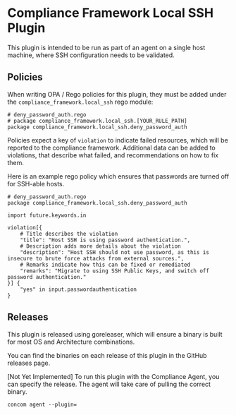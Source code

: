 # Compliance Framework Local SSH Plugin

This plugin is intended to be run as part of an agent on a single host machine, 
where SSH configuration needs to be validated.

## Policies

When writing OPA / Rego policies for this plugin, they must be added under the `compliance_framework.local_ssh`
rego module:

```rego
# deny_password_auth.rego
# package compliance_framework.local_ssh.[YOUR_RULE_PATH]
package compliance_framework.local_ssh.deny_password_auth
```

Policies expect a key of `violation` to indicate failed resources, which will be reported to the compliance framework. 
Additional data can be added to violations, that describe what failed, and recommendations on how to fix them.

Here is an example rego policy which ensures that passwords are turned off for SSH-able hosts.

```rego
# deny_password_auth.rego
package compliance_framework.local_ssh.deny_password_auth

import future.keywords.in

violation[{
    # Title describes the violation
    "title": "Host SSH is using password authentication.",
    # Description adds more details about the violation
    "description": "Host SSH should not use password, as this is insecure to brute force attacks from external sources.",
    # Remarks indicate how this can be fixed or remediated
    "remarks": "Migrate to using SSH Public Keys, and switch off password authentication."
}] {
	"yes" in input.passwordauthentication
}
```

## Releases

This plugin is released using goreleaser, which will ensure a binary is built for most OS and Architecture combinations. 

You can find the binaries on each release of this plugin in the GitHub releases page. 

[Not Yet Implemented] To run this plugin with the Compliance Agent, you can specify the release. 
The agent will take care of pulling the correct binary. 

```shell
concom agent --plugin=
```
